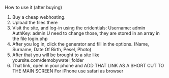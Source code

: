 

How to use it (after buying)

1. Buy a cheap webhosting.
2. Upload the files there
3. Visit the site, and log-in using the cridentials:
Username: admin
AuthKey: admin
U need to change those, they are stored in an array in the file login.php
4. After you log in, click the generator and fill in the options. (Name, Surname, Date Of Birth, Pesel, Photo)
5. After that you will be brought to a site like yoursite.com/demobywatel_folder <ble ble ble>
6. That link, open in your phone and ADD THAT LINK AS A SHORT CUT TO THE MAIN SCREEN
For iPhone use safari as browser

